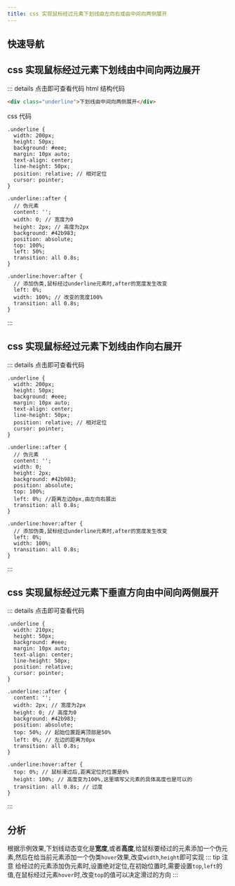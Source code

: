 ```yaml
---
title: css 实现鼠标经过元素下划线由左向右或由中间向两侧展开
---
```


## 快速导航

<TOC />

## css 实现鼠标经过元素下划线由中间向两边展开

<hover-hoverBorderSide />

::: details 点击即可查看代码
html 结构代码

```html
<div class="underline">下划线由中间向两侧展开</div>
```

css 代码

```css{8,12,13,14,15,16,17,18,19,20,23,24,25,26,27}
.underline {
  width: 200px;
  height: 50px;
  background: #eee;
  margin: 10px auto;
  text-align: center;
  line-height: 50px;
  position: relative; // 相对定位
  cursor: pointer;
}

.underline::after {
  // 伪元素
  content: '';
  width: 0; // 宽度为0
  height: 2px; // 高度为2px
  background: #42b983;
  position: absolute;
  top: 100%;
  left: 50%;
  transition: all 0.8s;
}

.underline:hover:after {
  // 添加伪类,鼠标经过underline元素时,after的宽度发生改变
  left: 0%;
  width: 100%; // 改变的宽度100%
  transition: all 0.8s;
}
```

:::

## css 实现鼠标经过元素下划线由作向右展开

<hover-hoverBorderLeft />

::: details 点击即可查看代码

```css{8,12,14,15,16,18,19,20,21,24,26,27,28}
.underline {
  width: 200px;
  height: 50px;
  background: #eee;
  margin: 10px auto;
  text-align: center;
  line-height: 50px;
  position: relative; // 相对定位
  cursor: pointer;
}

.underline::after {
  // 伪元素
  content: '';
  width: 0;
  height: 2px;
  background: #42b983;
  position: absolute;
  top: 100%;
  left: 0%; //距离左边0px,由左向右展出
  transition: all 0.8s;
}

.underline:hover:after {
  // 添加伪类,鼠标经过underline元素时,after的宽度发生改变
  left: 0%;
  width: 100%;
  transition: all 0.8s;
}
```

:::

## css 实现鼠标经过元素下垂直方向由中间向两侧展开

<hover-hoverBorderVer />

::: details 点击即可查看代码

```css{8,12,13,14,15,16,17,18,19,20,21,23,24,25,26}
.underline {
  width: 210px;
  height: 50px;
  background: #eee;
  margin: 10px auto;
  text-align: center;
  line-height: 50px;
  position: relative;
  cursor: pointer;
}

.underline::after {
  content: '';
  width: 2px; // 宽度为2px
  height: 0; // 高度为0
  background: #42b983;
  position: absolute;
  top: 50%; // 起始位置距离顶部是50%
  left: 0%; // 左边的距离为0px
  transition: all 0.8s;
}

.underline:hover:after {
  top: 0%; // 鼠标滑过后,距离定位的位置是0%
  height: 100%; // 高度变为100%,这里填写父元素的具体高度也是可以的
  transition: all 0.8s; // 过度
}
```

:::

## 分析

根据示例效果,下划线动态变化是**宽度**,或者**高度**,给鼠标要经过的元素添加一个伪元素,然后在给当前元素添加一个伪类`hover`效果,改变`width`,`height`即可实现
::: tip 注意
给经过的元素添加伪元素时,设置绝对定位,在初始位置时,需要设置`top`,`left`的值,在鼠标经过元素`hover`时,改变`top`的值可以决定滑过的方向
:::
